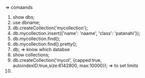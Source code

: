 => comaands
1. show dbs;
2. use dbname;
3. db.createCollection('mycollection');
4. db.mycollection.insert({'name': 'naame', 'class': 'patanahi'});
5. db.mycollection.find();
6. db.mycollection.find().pretty();
7. db; => know which databse
8. show collections;
9. db.createCollection('mycol', {capped:true, autoindexID:true,size:6142800, max:10000}); => to set limits
10. 